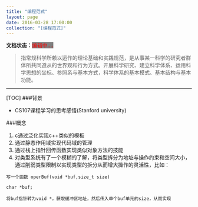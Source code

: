 ```yaml
---
title: "编程范式"
layout: page
date: 2016-03-28 17:00:00
collection: "[编程范式]"
---
```

**文档状态：**<a style="color:red;background-color:gray">编辑中....</a>

> 指常规科学所赖以运作的理论基础和实践规范，是从事某一科学的研究者群体所共同遵从的世界观和行为方式。开展科学研究、建立科学体系、运用科学思想的坐标、参照系与基本方式，科学体系的基本模式、基本结构与基本功能。

---

[TOC]
###背景
- CS107课程学习的思考感悟(Stanford university)

###概念
1. c通过泛化实现c++类似的模板
2. 通过静态作用域实现代码域的管理
3. 通过栈上指针回传函数实现类似对象方法的技能
4. 对类型系统有了一个模糊的了解，将类型拆分为地址与操作约束和空间大小，通过削弱类型限制以实现类型的拆分从而增大操作的灵活性，比如：

```
写一个函数 operBuf(void *buf,size_t size)

char *buf;

将buf指针转为void *，获取缓冲区地址，然后传入单个buf单元的size，从而实现
```

